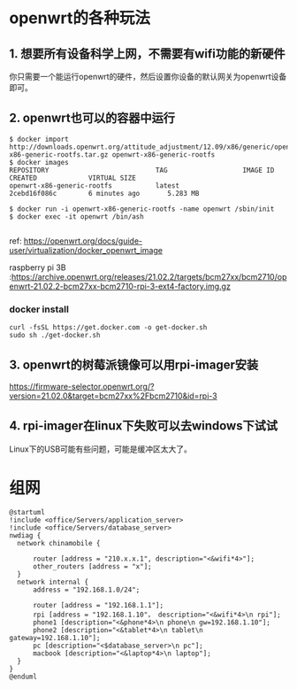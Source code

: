 # openwrt的各种玩法

## 1. 想要所有设备科学上网，不需要有wifi功能的新硬件

你只需要一个能运行openwrt的硬件，然后设置你设备的默认网关为openwrt设备即可。

## 2. openwrt也可以的容器中运行

```
$ docker import http://downloads.openwrt.org/attitude_adjustment/12.09/x86/generic/openwrt-x86-generic-rootfs.tar.gz openwrt-x86-generic-rootfs
$ docker images
REPOSITORY                           TAG                   IMAGE ID            CREATED             VIRTUAL SIZE
openwrt-x86-generic-rootfs           latest                2cebd16f086c        6 minutes ago       5.283 MB

$ docker run -i openwrt-x86-generic-rootfs -name openwrt /sbin/init
$ docker exec -it openwrt /bin/ash


```

ref: https://openwrt.org/docs/guide-user/virtualization/docker_openwrt_image

raspberry pi 3B :https://archive.openwrt.org/releases/21.02.2/targets/bcm27xx/bcm2710/openwrt-21.02.2-bcm27xx-bcm2710-rpi-3-ext4-factory.img.gz

### docker install

```
curl -fsSL https://get.docker.com -o get-docker.sh
sudo sh ./get-docker.sh
```

## 3. openwrt的树莓派镜像可以用rpi-imager安装

https://firmware-selector.openwrt.org/?version=21.02.0&target=bcm27xx%2Fbcm2710&id=rpi-3

## 4. rpi-imager在linux下失败可以去windows下试试

Linux下的USB可能有些问题，可能是缓冲区太大了。

# 组网

```plantuml
@startuml
!include <office/Servers/application_server>
!include <office/Servers/database_server>
nwdiag {
  network chinamobile {

      router [address = "210.x.x.1", description="<&wifi*4>"];
      other_routers [address = "x"];
  }
  network internal {
      address = "192.168.1.0/24";

      router [address = "192.168.1.1"];
      rpi [address = "192.168.1.10"， description="<&wifi*4>\n rpi"];
      phone1 [description="<&phone*4>\n phone\n gw=192.168.1.10"];
      phone2 [description="<&tablet*4>\n tablet\n gateway=192.168.1.10"];
      pc [description="<$database_server>\n pc"];
      macbook [description="<&laptop*4>\n laptop"];
  }
}
@enduml

```
